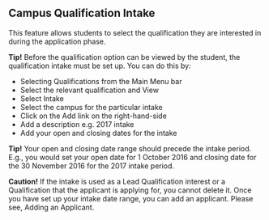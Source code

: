 ## **Campus Qualification Intake**

This feature allows students to select the qualification they are interested in during the application phase. 

**Tip!** Before the qualification option can be viewed by the student, the qualification intake must be set up. You can do this by:

-	Selecting Qualifications from the Main Menu bar
-	Select the relevant qualification and View
-	Select Intake 
-	Select the campus for the particular intake
-	Click on the Add link on the right-hand-side
-	Add a description e.g. 2017 intake
-	Add your open and closing dates for the intake

**Tip!** Your open and closing date range should precede the intake period. E.g., you would set your open date for 1 October 2016 and closing date for the 30 November 2016 for the 2017 intake period. 

**Caution!** If the intake is used as a Lead Qualification interest or a Qualification that the applicant is applying for, you cannot delete it. 
Once you have set up your intake date range, you can add an applicant. Please see, Adding an Applicant. 

